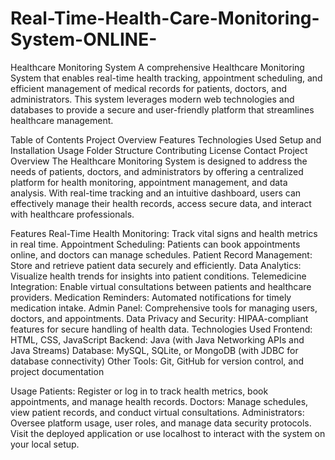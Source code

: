 # Real-Time-Health-Care-Monitoring-System-ONLINE-


Healthcare Monitoring System
A comprehensive Healthcare Monitoring System that enables real-time health tracking, appointment scheduling, and efficient management of medical records for patients, doctors, and administrators. This system leverages modern web technologies and databases to provide a secure and user-friendly platform that streamlines healthcare management.

Table of Contents
Project Overview
Features
Technologies Used
Setup and Installation
Usage
Folder Structure
Contributing
License
Contact
Project Overview
The Healthcare Monitoring System is designed to address the needs of patients, doctors, and administrators by offering a centralized platform for health monitoring, appointment management, and data analysis. With real-time tracking and an intuitive dashboard, users can effectively manage their health records, access secure data, and interact with healthcare professionals.

Features
Real-Time Health Monitoring: Track vital signs and health metrics in real time.
Appointment Scheduling: Patients can book appointments online, and doctors can manage schedules.
Patient Record Management: Store and retrieve patient data securely and efficiently.
Data Analytics: Visualize health trends for insights into patient conditions.
Telemedicine Integration: Enable virtual consultations between patients and healthcare providers.
Medication Reminders: Automated notifications for timely medication intake.
Admin Panel: Comprehensive tools for managing users, doctors, and appointments.
Data Privacy and Security: HIPAA-compliant features for secure handling of health data.
Technologies Used
Frontend: HTML, CSS, JavaScript
Backend: Java (with Java Networking APIs and Java Streams)
Database: MySQL, SQLite, or MongoDB (with JDBC for database connectivity)
Other Tools: Git, GitHub for version control, and project documentation



Usage
Patients: Register or log in to track health metrics, book appointments, and manage health records.
Doctors: Manage schedules, view patient records, and conduct virtual consultations.
Administrators: Oversee platform usage, user roles, and manage data security protocols.
Visit the deployed application or use localhost to interact with the system on your local setup.
